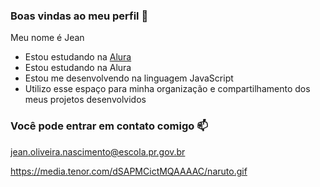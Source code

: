 ### Boas vindas ao meu perfil 💙

Meu nome é Jean

- Estou estudando na [Alura](https://www.alura.com.br)
- Estou estudando na Alura
- Estou me desenvolvendo na linguagem JavaScript
- Utilizo esse espaço para minha organização e compartilhamento dos meus projetos desenvolvidos

### Você pode entrar em contato comigo 📫

jean.oliveira.nascimento@escola.pr.gov.br

https://media.tenor.com/dSAPMCictMQAAAAC/naruto.gif
